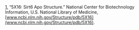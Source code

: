 [1.](#1) “5X16: Sirt6 Apo Structure.” National Center for Biotechnology Information, U.S. National Library of Medicine, [www.ncbi.nlm.nih.gov/Structure/pdb/5X16](www.ncbi.nlm.nih.gov/Structure/pdb/5X16).
